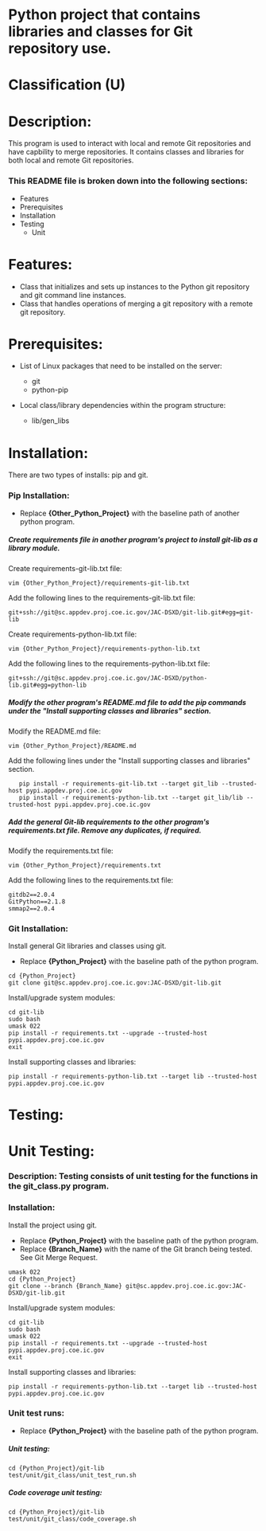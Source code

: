 # Python project that contains libraries and classes for Git repository use.
# Classification (U)

# Description:
  This program is used to interact with local and remote Git repositories and have capbility to merge repositories.  It contains classes and libraries for both local and remote Git repositories.

###  This README file is broken down into the following sections:
  * Features
  * Prerequisites
  * Installation
  * Testing
    - Unit


# Features:
  * Class that initializes and sets up instances to the Python git repository and git command line instances.
  * Class that handles operations of merging a git repository with a remote git repository.


# Prerequisites:

  * List of Linux packages that need to be installed on the server:
    - git
    - python-pip

  * Local class/library dependencies within the program structure:
    - lib/gen_libs


# Installation:
  There are two types of installs: pip and git.

### Pip Installation:
  * Replace **{Other_Python_Project}** with the baseline path of another python program.

##### Create requirements file in another program's project to install git-lib as a library module.

Create requirements-git-lib.txt file:
```
vim {Other_Python_Project}/requirements-git-lib.txt
```

Add the following lines to the requirements-git-lib.txt file:
```
git+ssh://git@sc.appdev.proj.coe.ic.gov/JAC-DSXD/git-lib.git#egg=git-lib
```

Create requirements-python-lib.txt file:
```
vim {Other_Python_Project}/requirements-python-lib.txt
```

Add the following lines to the requirements-python-lib.txt file:
```
git+ssh://git@sc.appdev.proj.coe.ic.gov/JAC-DSXD/python-lib.git#egg=python-lib
```

##### Modify the other program's README.md file to add the pip commands under the "Install supporting classes and libraries" section.

Modify the README.md file:
```
vim {Other_Python_Project}/README.md
```

Add the following lines under the "Install supporting classes and libraries" section.
```
   pip install -r requirements-git-lib.txt --target git_lib --trusted-host pypi.appdev.proj.coe.ic.gov
   pip install -r requirements-python-lib.txt --target git_lib/lib --trusted-host pypi.appdev.proj.coe.ic.gov
```

##### Add the general Git-lib requirements to the other program's requirements.txt file.  Remove any duplicates, if required.

Modify the requirements.txt file:
```
vim {Other_Python_Project}/requirements.txt
```

Add the following lines to the requirements.txt file:
```
gitdb2==2.0.4
GitPython==2.1.8
smmap2==2.0.4
```


### Git Installation:

Install general Git libraries and classes using git.
  * Replace **{Python_Project}** with the baseline path of the python program.

```
cd {Python_Project}
git clone git@sc.appdev.proj.coe.ic.gov:JAC-DSXD/git-lib.git
```

Install/upgrade system modules:
```
cd git-lib
sudo bash
umask 022
pip install -r requirements.txt --upgrade --trusted-host pypi.appdev.proj.coe.ic.gov
exit
```

Install supporting classes and libraries:
```
pip install -r requirements-python-lib.txt --target lib --trusted-host pypi.appdev.proj.coe.ic.gov
```


# Testing:

# Unit Testing:

### Description: Testing consists of unit testing for the functions in the git_class.py program.

### Installation:

Install the project using git.
  * Replace **{Python_Project}** with the baseline path of the python program.
  * Replace **{Branch_Name}** with the name of the Git branch being tested.  See Git Merge Request.

```
umask 022
cd {Python_Project}
git clone --branch {Branch_Name} git@sc.appdev.proj.coe.ic.gov:JAC-DSXD/git-lib.git
```

Install/upgrade system modules:
```
cd git-lib
sudo bash
umask 022
pip install -r requirements.txt --upgrade --trusted-host pypi.appdev.proj.coe.ic.gov
exit
```

Install supporting classes and libraries:
```
pip install -r requirements-python-lib.txt --target lib --trusted-host pypi.appdev.proj.coe.ic.gov
```

### Unit test runs:
  * Replace **{Python_Project}** with the baseline path of the python program.

##### Unit testing:
```
cd {Python_Project}/git-lib
test/unit/git_class/unit_test_run.sh
```

##### Code coverage unit testing:
```
cd {Python_Project}/git-lib
test/unit/git_class/code_coverage.sh
```

